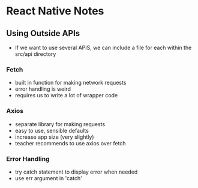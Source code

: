 # React Native Notes

## Using Outside APIs
- If we want to use several APIS, we can include a file for each within the src/api directory

### Fetch
- built in function for making network requests
- error handling is weird
- requires us to write a lot of wrapper code

### Axios
- separate library for making requests
- easy to use, sensible defaults
- increase app size (very slightly)
- teacher recommends to use axios over fetch

### Error Handling
- try catch statement to display error when needed
- use err argument in 'catch'